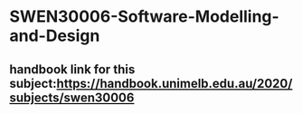 # SWEN30006-Software-Modelling-and-Design

##  handbook link for this subject:https://handbook.unimelb.edu.au/2020/subjects/swen30006
